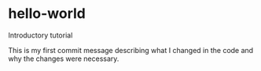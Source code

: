 # hello-world
Introductory tutorial

This is my first commit message describing what I changed in the code and why the changes were necessary.
